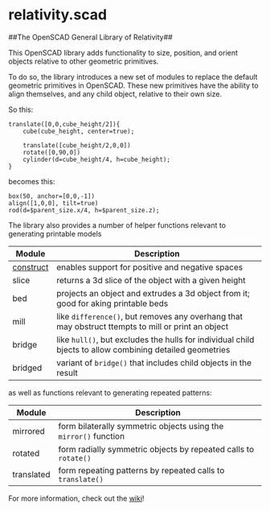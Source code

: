 relativity.scad
===============

##The OpenSCAD General Library of Relativity##

This OpenSCAD library adds functionality to size, position, and orient objects relative to other geometric primitives.   

To do so, the library introduces a new set of modules to replace the default geometric primitives in OpenSCAD. These new primitives have the ability to align themselves, and any child object, relative to their own size.  

So this:  

	translate([0,0,cube_height/2]){  
		cube(cube_height, center=true);  
	  
		translate([cube_height/2,0,0])  
		rotate([0,90,0])  
		cylinder(d=cube_height/4, h=cube_height);  
	}  

becomes this:  

	box(50, anchor=[0,0,-1])  
	align([1,0,0], tilt=true)  
	rod(d=$parent_size.x/4, h=$parent_size.z);  

The library also provides a number of helper functions relevant to generating printable models

Module | Description
--------- | --------------
[construct](https://github.com/davidson16807/relativity.scad/wiki/construct) | enables support for positive and negative spaces
slice | returns a 3d slice of the object with a given height 
bed | projects an object and extrudes a 3d object from it; good for aking printable beds 
mill | like `difference()`, but removes any overhang that may obstruct ttempts to mill or print an object 
bridge | like `hull()`, but excludes the hulls for individual child bjects to allow combining detailed geometries 
bridged | variant of `bridge()` that includes child objects in the result 

as well as functions relevant to generating repeated patterns:

Module | Description
--------- | --------------
mirrored | form bilaterally symmetric objects using the `mirror()` function 
rotated | form radially symmetric objects by repeated calls to `rotate()` 
translated | form repeating patterns by repeated calls to `translate() `

For more information, check out the [wiki](https://github.com/davidson16807/relativity.scad/wiki)!
